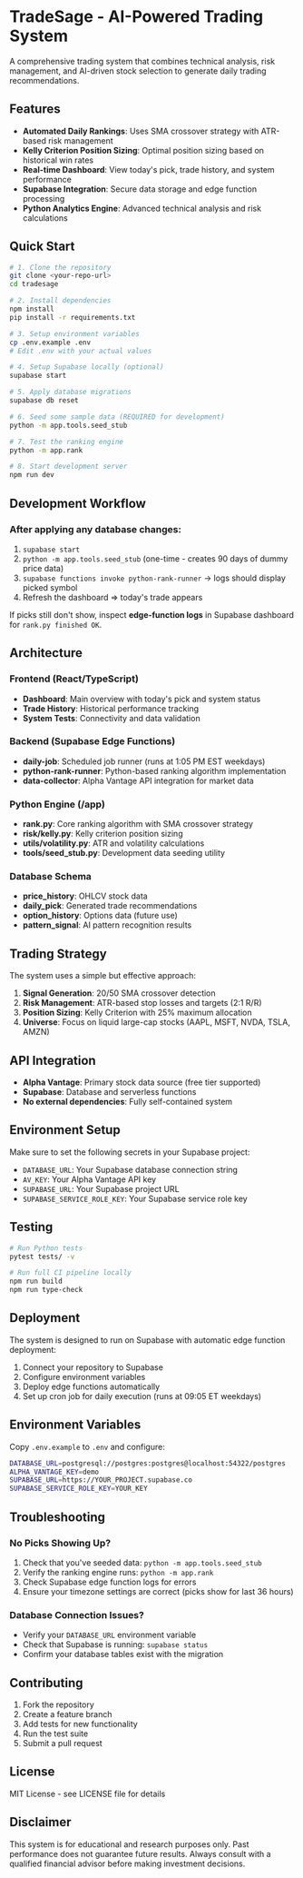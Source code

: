 
# TradeSage - AI-Powered Trading System

A comprehensive trading system that combines technical analysis, risk management, and AI-driven stock selection to generate daily trading recommendations.

## Features

- **Automated Daily Rankings**: Uses SMA crossover strategy with ATR-based risk management
- **Kelly Criterion Position Sizing**: Optimal position sizing based on historical win rates
- **Real-time Dashboard**: View today's pick, trade history, and system performance
- **Supabase Integration**: Secure data storage and edge function processing
- **Python Analytics Engine**: Advanced technical analysis and risk calculations

## Quick Start

```bash
# 1. Clone the repository
git clone <your-repo-url>
cd tradesage

# 2. Install dependencies
npm install
pip install -r requirements.txt

# 3. Setup environment variables
cp .env.example .env
# Edit .env with your actual values

# 4. Setup Supabase locally (optional)
supabase start

# 5. Apply database migrations
supabase db reset

# 6. Seed some sample data (REQUIRED for development)
python -m app.tools.seed_stub

# 7. Test the ranking engine
python -m app.rank

# 8. Start development server
npm run dev
```

## Development Workflow

### After applying any database changes:

1. `supabase start`  
2. `python -m app.tools.seed_stub` (one-time - creates 90 days of dummy price data)  
3. `supabase functions invoke python-rank-runner` → logs should display picked symbol  
4. Refresh the dashboard ⇒ today's trade appears

If picks still don't show, inspect **edge-function logs** in Supabase dashboard for `rank.py finished OK`.

## Architecture

### Frontend (React/TypeScript)
- **Dashboard**: Main overview with today's pick and system status
- **Trade History**: Historical performance tracking
- **System Tests**: Connectivity and data validation

### Backend (Supabase Edge Functions)
- **daily-job**: Scheduled job runner (runs at 1:05 PM EST weekdays)
- **python-rank-runner**: Python-based ranking algorithm implementation
- **data-collector**: Alpha Vantage API integration for market data

### Python Engine (/app)
- **rank.py**: Core ranking algorithm with SMA crossover strategy
- **risk/kelly.py**: Kelly criterion position sizing
- **utils/volatility.py**: ATR and volatility calculations
- **tools/seed_stub.py**: Development data seeding utility

### Database Schema
- **price_history**: OHLCV stock data
- **daily_pick**: Generated trade recommendations
- **option_history**: Options data (future use)
- **pattern_signal**: AI pattern recognition results

## Trading Strategy

The system uses a simple but effective approach:

1. **Signal Generation**: 20/50 SMA crossover detection
2. **Risk Management**: ATR-based stop losses and targets (2:1 R/R)
3. **Position Sizing**: Kelly Criterion with 25% maximum allocation
4. **Universe**: Focus on liquid large-cap stocks (AAPL, MSFT, NVDA, TSLA, AMZN)

## API Integration

- **Alpha Vantage**: Primary stock data source (free tier supported)
- **Supabase**: Database and serverless functions
- **No external dependencies**: Fully self-contained system

## Environment Setup

Make sure to set the following secrets in your Supabase project:

- `DATABASE_URL`: Your Supabase database connection string
- `AV_KEY`: Your Alpha Vantage API key
- `SUPABASE_URL`: Your Supabase project URL
- `SUPABASE_SERVICE_ROLE_KEY`: Your Supabase service role key

## Testing

```bash
# Run Python tests
pytest tests/ -v

# Run full CI pipeline locally
npm run build
npm run type-check
```

## Deployment

The system is designed to run on Supabase with automatic edge function deployment:

1. Connect your repository to Supabase
2. Configure environment variables
3. Deploy edge functions automatically
4. Set up cron job for daily execution (runs at 09:05 ET weekdays)

## Environment Variables

Copy `.env.example` to `.env` and configure:

```bash
DATABASE_URL=postgresql://postgres:postgres@localhost:54322/postgres
ALPHA_VANTAGE_KEY=demo
SUPABASE_URL=https://YOUR_PROJECT.supabase.co
SUPABASE_SERVICE_ROLE_KEY=YOUR_KEY
```

## Troubleshooting

### No Picks Showing Up?

1. Check that you've seeded data: `python -m app.tools.seed_stub`
2. Verify the ranking engine runs: `python -m app.rank`
3. Check Supabase edge function logs for errors
4. Ensure your timezone settings are correct (picks show for last 36 hours)

### Database Connection Issues?

- Verify your `DATABASE_URL` environment variable
- Check that Supabase is running: `supabase status`
- Confirm your database tables exist with the migration

## Contributing

1. Fork the repository
2. Create a feature branch
3. Add tests for new functionality
4. Run the test suite
5. Submit a pull request

## License

MIT License - see LICENSE file for details

## Disclaimer

This system is for educational and research purposes only. Past performance does not guarantee future results. Always consult with a qualified financial advisor before making investment decisions.
